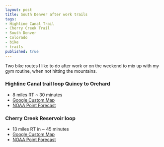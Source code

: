 ```yaml
---
layout: post
title: South Denver after work trails
tags:
- Highline Canal Trail
- Cherry Creek Trail
- South Denver
- Colorado
- bike
- trails
published: true
---
```

Two bike routes I like to do after work or on the weekend to mix up with my
gym routine, when not hitting the mountains.

### Highline Canal trail loop Quincy to Orchard
- 8 miles RT ~ 30 minutes
- [Google Custom Map](https://mapsengine.google.com/map/edit?mid=zj2fwvSxaNFw.kuXh3JcTrtA0)
- [NOAA Point Forecast](http://forecast.weather.gov/MapClick.php?lat=39.6202565&lon=-104.943694)

### Cherry Creek Reservoir loop
- 13 miles RT in ~ 45 minutes
- [Google Custom Map](https://mapsengine.google.com/map/edit?mid=zj2fwvSxaNFw.kEXf5qdXU6j4)
- [NOAA Point Forecast](http://forecast.weather.gov/MapClick.php?lat=39.6439276&lon=-104.8980058)
